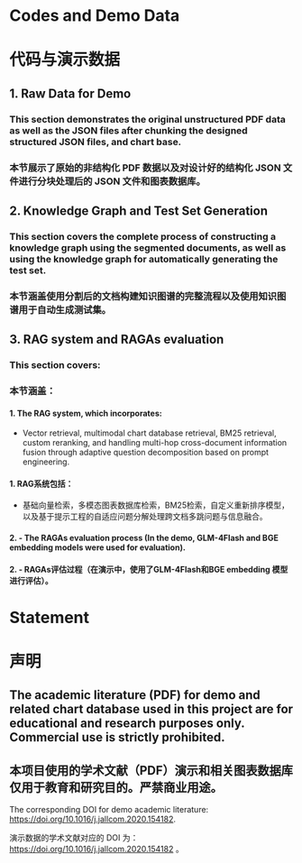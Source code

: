 # Codes and Demo Data
# 代码与演示数据

## 1. Raw Data for Demo
### This section demonstrates the original unstructured PDF data as well as the JSON files after chunking the designed structured JSON files, and chart base.
### 本节展示了原始的非结构化 PDF 数据以及对设计好的结构化 JSON 文件进行分块处理后的 JSON 文件和图表数据库。

## 2. Knowledge Graph and Test Set Generation
### This section covers the complete process of constructing a knowledge graph using the segmented documents, as well as using the knowledge graph for automatically generating the test set.
### 本节涵盖使用分割后的文档构建知识图谱的完整流程以及使用知识图谱用于自动生成测试集。

## 3. RAG system and RAGAs evaluation
### This section covers:
### 本节涵盖：

#### 1. The RAG system, which incorporates: 
- Vector retrieval, multimodal chart database retrieval, BM25 retrieval, custom reranking, and handling multi-hop cross-document information fusion through adaptive question decomposition based on prompt engineering.
#### 1. RAG系统包括：
- 基础向量检索，多模态图表数据库检索，BM25检索，自定义重新排序模型，以及基于提示工程的自适应问题分解处理跨文档多跳问题与信息融合。
   
#### 2. - The RAGAs evaluation process (In the demo, GLM-4Flash and BGE embedding models were used for evaluation).
#### 2. - RAGAs评估过程（在演示中，使用了GLM-4Flash和BGE embedding 模型进行评估）。

# Statement
# 声明

## The academic literature (PDF) for demo and related chart database used in this project are for educational and research purposes only. Commercial use is strictly prohibited.
## 本项目使用的学术文献（PDF）演示和相关图表数据库仅用于教育和研究目的。严禁商业用途。
The corresponding DOI for demo academic literature: https://doi.org/10.1016/j.jallcom.2020.154182. 

演示数据的学术文献对应的 DOI 为：https://doi.org/10.1016/j.jallcom.2020.154182 。
